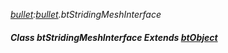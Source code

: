 _[bullet](../../modules/bullet/bullet-module.md):[bullet](../../modules/bullet/bullet-module.md).btStridingMeshInterface_
##### Class btStridingMeshInterface Extends [btObject](../../modules/bullet/bullet-btobject.md)
